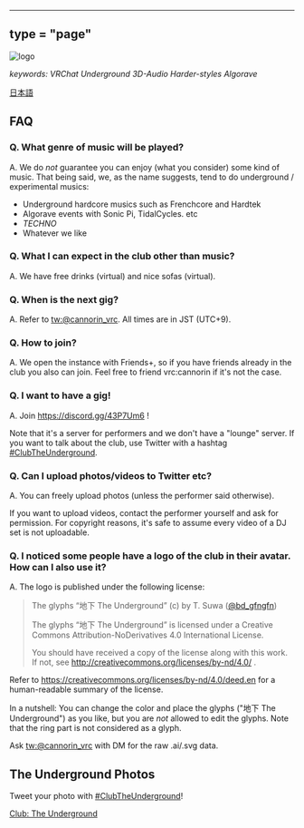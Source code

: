 
---
  type = "page"
---

![logo](img/logo.png)

*keywords: VRChat Underground 3D-Audio Harder-styles Algorave*

[日本語](index.html)

## FAQ

### Q. What genre of music will be played?

A. We do *not* guarantee you can enjoy (what you consider) some kind of music.
That being said, we, as the name suggests, tend to do underground / experimental musics:

* Underground hardcore musics such as Frenchcore and Hardtek
* Algorave events with Sonic Pi, TidalCycles. etc
* *TECHNO*
* Whatever we like

### Q. What I can expect in the club other than music?

A. We have free drinks (virtual) and nice sofas (virtual).

### Q. When is the next gig?

A. Refer to [tw:@cannorin_vrc](https://twitter.com/cannorin_vrc). All times are in JST (UTC+9).

### Q. How to join?

A. We open the instance with Friends+, so if you have friends already in the club you also can join. Feel free to friend vrc:cannorin if it's not the case.

### Q. I want to have a gig!

A. Join https://discord.gg/43P7Um6 !

Note that it's a server for performers and we don't have a "lounge" server.
If you want to talk about the club, use Twitter with a hashtag [#ClubTheUnderground](https://twitter.com/hashtag/ClubTheUnderground).

### Q. Can I upload photos/videos to Twitter etc?

A. You can freely upload photos (unless the performer said otherwise). 

If you want to upload videos, contact the performer yourself and ask for permission. For copyright reasons, it's safe to assume every video of a DJ set is not uploadable.

### Q. I noticed some people have a logo of the club in their avatar. How can I also use it?

A. The logo is published under the following license:

> The glyphs “地下 The Underground” (c) by T. Suwa ([@bd_gfngfn](https://twitter.com/bd_gfngfn))
> 
> The glyphs “地下 The Underground” is licensed under a
> Creative Commons Attribution-NoDerivatives 4.0 International License.
> 
> You should have received a copy of the license along with this
> work. If not, see http://creativecommons.org/licenses/by-nd/4.0/ .

Refer to https://creativecommons.org/licenses/by-nd/4.0/deed.en for a human-readable summary of the license.

In a nutshell: You can change the color and place the glyphs ("地下 The Underground") as you like, but you are *not* allowed to edit the glyphs. Note that the ring part is not considered as a glyph.

Ask [tw:@cannorin_vrc](https://twitter.com/cannorin_vrc) with DM for the raw .ai/.svg data.

## The Underground Photos

Tweet your photo with [#ClubTheUnderground](https://twitter.com/hashtag/ClubTheUnderground)!

<a class="twitter-moment" href="https://twitter.com/i/moments/1203735076669755392?ref_src=twsrc%5Etfw">Club: The Underground</a> 

